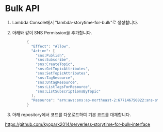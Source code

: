 # Bulk API

1) Lambda Console에서 "lambda-storytime-for-bulk"로 생성합니다. 

2) 아래와 같이 SNS Permission을 추가합니다. 

```java
          {
            "Effect": "Allow",
            "Action": [
              "sns:Publish",
              "sns:Subscribe",
              "sns:CreateTopic",
              "sns:GetTopicAttributes",
              "sns:SetTopicAttributes",
              "sns:TagResource",
              "sns:UntagResource",
              "sns:ListTagsForResource",
              "sns:ListSubscriptionsByTopic"
            ],
            "Resource": "arn:aws:sns:ap-northeast-2:677146750822:sns-storytime"
          }
```        

3) 아래 repository에서 코드를 다운로드하여 기본 코드를 대체합니다. 

https://github.com/kyopark2014/serverless-storytime-for-bulk-interface
